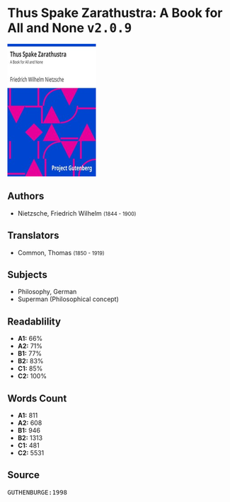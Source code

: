 # Thus Spake Zarathustra: A Book for All and None <kbd>v2.0.9</kbd>

![](./cover.medium.jpg "")

## Authors


 - Nietzsche, Friedrich Wilhelm <small>(1844 - 1900)</small>

## Translators


 - Common, Thomas <small>(1850 - 1919)</small>

## Subjects


 - Philosophy, German
 - Superman (Philosophical concept)

## Readablility


 - **A1:** 66%
 - **A2:** 71%
 - **B1:** 77%
 - **B2:** 83%
 - **C1:** 85%
 - **C2:** 100%

## Words Count


 - **A1:** 811
 - **A2:** 608
 - **B1:** 946
 - **B2:** 1313
 - **C1:** 481
 - **C2:** 5531

## Source


<kbd>GUTHENBURGE:1998</kbd>
